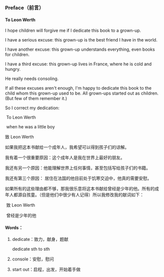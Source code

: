 
### Preface（前言）

#### To Leon Werth

I hope children will forgive me if I dedicate this book to a grown-up. 

I have a serious excuse: this grown-up is the best friend I have in the world.

I have another excuse: this grown-up understands everything, even books for children.

I have a third excuse: this grown-up lives in France, where he is cold and hungry.

He really needs consoling.

If all these excuses aren't enough, I'm happy to dedicate this book to the child whom this grown-up used to be. All grown-ups started out as children. (But few of them remember it.)

So I correct my dedication:

​																															To Leon Werth

​																											when he was a little boy 

致 Leon Werth

如果我把这本书献给一个成年人，我希望可以得到孩子们的谅解。

我有着一个很重要原因：这个成年人是我在世界上最好的朋友。

我还有另一个原因：他能理解世界上任何事情，甚至包括写给孩子们的书籍。

我还有第三个原因： 居住在法国的他目前处于饥寒交迫中，他真的需要安慰。

如果所有的这些理由都不够，那我很乐意将这本书献给曾经是少年的他。所有的成年人都源自孩童。（但是他们中很少有人记得）所以我修改我的献词如下：

​																														致 Leon Werth

​																														曾经是少年的他

#### Words：

1. dedicate：致力，献身，题献

   dedicate sth to sth

2. console：安慰，慰问

3. start out：启程，出发，开始着手做